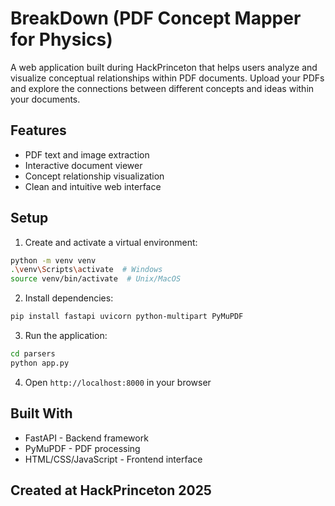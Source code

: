 # BreakDown (PDF Concept Mapper for Physics)


A web application built during HackPrinceton that helps users analyze and visualize conceptual relationships within PDF documents. Upload your PDFs and explore the connections between different concepts and ideas within your documents.

## Features

- PDF text and image extraction
- Interactive document viewer
- Concept relationship visualization
- Clean and intuitive web interface

## Setup

1. Create and activate a virtual environment:
```bash
python -m venv venv
.\venv\Scripts\activate  # Windows
source venv/bin/activate  # Unix/MacOS
```

2. Install dependencies:
```bash
pip install fastapi uvicorn python-multipart PyMuPDF
```

3. Run the application:
```bash
cd parsers
python app.py
```

4. Open `http://localhost:8000` in your browser

## Built With

- FastAPI - Backend framework
- PyMuPDF - PDF processing
- HTML/CSS/JavaScript - Frontend interface

## Created at HackPrinceton 2025

